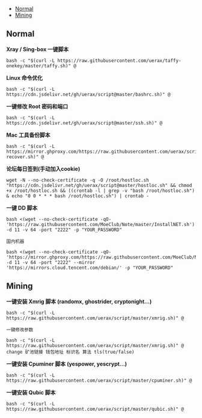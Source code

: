 - [Normal](#normal)
- [Mining](#mining)

## Normal

__Xray / Sing-box 一键脚本__

```
bash -c "$(curl -L https://raw.githubusercontent.com/uerax/taffy-onekey/master/taffy.sh)" @
```

__Linux 命令优化__

```
bash -c "$(curl -L https://cdn.jsdelivr.net/gh/uerax/script@master/bashrc.sh)" @
```

__一键修改 Root 密码和端口__

```
bash -c "$(curl -L https://cdn.jsdelivr.net/gh/uerax/script@master/ssh.sh)" @
```

__Mac 工具备份脚本__

```
bash -c "$(curl -L https://mirror.ghproxy.com/https://raw.githubusercontent.com/uerax/script/master/mac-recover.sh)" @
```

__论坛每日签到(手动加入cookie)__

```
wget -N --no-check-certificate -q -O /root/hostloc.sh "https://cdn.jsdelivr.net/gh/uerax/script@master/hostloc.sh" && chmod +x /root/hostloc.sh && ((crontab -l | grep -v "bash /root/hostloc.sh") & echo "0 0 * * * bash /root/hostloc.sh") | crontab -
```

__一键 DD 脚本__

```
bash <(wget --no-check-certificate -qO- 'https://raw.githubusercontent.com/MoeClub/Note/master/InstallNET.sh') -d 11 -v 64 -port "2222" -p "YOUR_PASSWORD" 
```

`国内机器`

```
bash <(wget --no-check-certificate -qO- 'https://mirror.ghproxy.com/https://raw.githubusercontent.com/MoeClub/Note/master/InstallNET.sh') -d 11 -v 64 -port "2222" --mirror 'https://mirrors.cloud.tencent.com/debian/' -p "YOUR_PASSWORD" 
```

## Mining

__一键安装 Xmrig 脚本 (randomx, ghostrider, cryptonight...)__

```
bash -c "$(curl -L https://raw.githubusercontent.com/uerax/script/master/xmrig.sh)" @
```

`一键修改参数`

```
bash -c "$(curl -L https://raw.githubusercontent.com/uerax/script/master/xmrig.sh)" @ change 矿池链接 钱包地址 标识名 算法 tls(true/false)
```

__一键安装 Cpuminer 脚本 (yespower, yescrypt...)__

```
bash -c "$(curl -L https://raw.githubusercontent.com/uerax/script/master/cpuminer.sh)" @
```

__一键安装 Qubic 脚本__

```
bash -c "$(curl -L https://raw.githubusercontent.com/uerax/script/master/qubic.sh)" @
```

